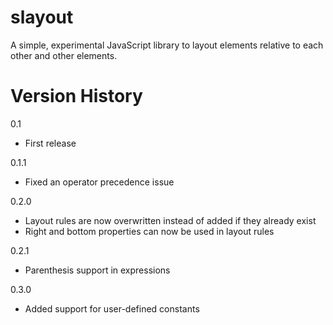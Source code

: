 slayout
=======

A simple, experimental JavaScript library to layout elements relative to each other and other elements.



Version History
===============

0.1
- First release

0.1.1
- Fixed an operator precedence issue

0.2.0
- Layout rules are now overwritten instead of added if they already exist
- Right and bottom properties can now be used in layout rules

0.2.1
- Parenthesis support in expressions

0.3.0
- Added support for user-defined constants

